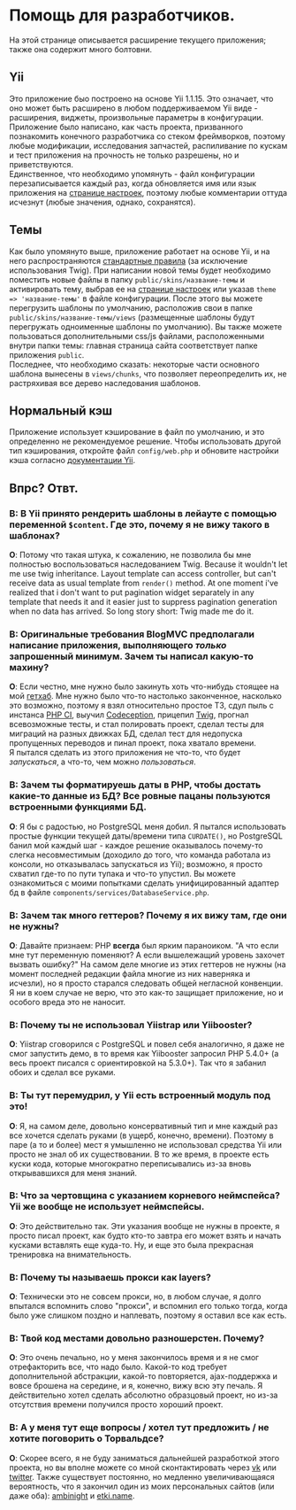 # Помощь для разработчиков.

На этой странице описывается расширение текущего приложения; также она содержит
много болтовни.

## Yii

Это приложение быо построено на основе Yii 1.1.15. Это означает, что оно может
быть расширено в любом поддерживаемом Yii виде - расширения, виджеты,
произвольные параметры в конфигурации.  
Приложение было написано, как часть проекта, призванного познакомить конечного
разработчика со стеком фреймворков, поэтому любые модификации, исследования
запчастей, распиливание по кускам и тест приложения на прочность не только
разрешены, но и приветствуются.  
Единственное, что необходимо упомянуть - файл конфигурации перезаписывается
каждый раз, когда обновляется имя или язык приложения на 
[странице настроек](/admin/options), поэтому любые комментарии оттуда исчезнут
(любые значения, однако, сохранятся).

## Темы

Как было упомянуто выше, приложение работает на основе Yii, и на него
распространяются
[стандартные правила](http://www.yiiframework.com/doc/guide/1.1/en/topics.theming)
(за исключение использования Twig). При написании новой темы будет необходимо
поместить новые файлы в папку `public/skins/название-темы` и активировать
тему, выбрав ее на [странице настроек](/admin/options) или указав
`theme => 'название-темы'` в файле конфигурации. После этого вы можете
перегрузить шаблоны по умолчанию, расположив свои в папке
`public/skins/название-темы/views` (размещенные шаблоны будут перегружать
одноименные шаблоны по умолчанию). Вы также можете пользоваться дополнительными
css/js файлами, расположенными внутри папки темы: главная страница сайта
соответствует папке приложения `public`.  
Последнее, что необходимо сказать: некоторые части основного шаблона вынесены в
`views/chunks`, что позволяет переопределить их, не растряхивая все дерево
наследования шаблонов.

## Нормальный кэш

Приложение использует кэширование в файл по умолчанию, и это определенно не
рекомендуемое решение. Чтобы использовать другой тип кэширования, откройте файл
`config/web.php` и обновите настройки кэша согласно
[документации Yii](http://yiiframework.ru/doc/guide/ru/caching.overview).

## Впрс? Отвт.

### В: В Yii принято рендерить шаблоны в лейауте с помощью переменной `$content`. Где это, почему я не вижу такого в шаблонах?

**О**: Потому что такая штука, к сожалению, не позволила бы мне полностью
воспользоваться наследованием Twig. Because it wouldn't let me use twig inheritance. Layout template can
access controller, but can't receive data as usual template from `render()`
method. At one moment i've realized that i don't want to put pagination widget
separately in any template that needs it and it easier just to suppress
pagination generation when no data has arrived. So long story short: Twig made
me do it.

### В: Оригинальные требования BlogMVC предполагали написание приложения, выполняющего *только* запрошенный минимум. Зачем ты написал какую-то махину?

**О**: Если честно, мне нужно было закинуть хоть что-нибудь стоящее на мой
[гетхаб](https://github.com/etki). Мне нужно было что-то настолько законченное,
насколько это возможно, поэтому я взял относительно простое ТЗ, сдул пыль с
инстанса [PHP CI](https://github.com/Block8/PHPCI), выучил 
[Codeception](https://github.com/Codeception/Codeception), прицепил
[Twig](https://github.com/fabpot/Twig), прогнал всевозможные тесты, и стал
полировать проект, сделал тесты для миграций на разных движках БД, сделал тест
для недопуска пропущенных переводов и пинал проект, пока хватало времени.  
Я пытался сделать из этого приложения не что-то, что будет *запускаться*, а
что-то, чем можно *пользоваться*.

### В: Зачем ты форматируешь даты в PHP, чтобы достать какие-то данные из БД? Все ровные пацаны пользуются встроенными функциями БД.

**О**: Я бы с радостью, но PostgreSQL меня добил. Я пытался использовать простые
функции текущей даты/времени типа `CURDATE()`, но PostgreSQL банил мой каждый
шаг - каждое решение оказывалось почему-то слегка несовместимым (доходило до
того, что команда работала из консоли, но отказывалась запускаться из Yii);
возможно, я просто схватил где-то по пути тупака и что-то упустил. Вы можете
ознакомиться с моими попытками сделать унифицированный адаптер бд в файле
`components/services/DatabaseService.php`.

### В: Зачем так много геттеров? Почему я их вижу там, где они не нужны?

**О**: Давайте признаем: PHP **всегда** был ярким параноиком. "А что если мне
тут переменную поменяют? А если вышележащий уровень захочет вызвать ошибку?" На
самом деле многие из этих геттеров не нужны (на момент последней редакции файла
многие из них наверняка и исчезли), но я просто старался следовать общей
негласной конвенции. Я ни в коем случае не верю, что это как-то защищает
приложение, но и особого вреда это не наносит.

### В: Почему ты не использовал Yiistrap или Yiibooster?

**О**: Yiistrap сговорился с PostgreSQL и повел себя аналогично, я даже не смог
запустить демо, в то время как Yiibooster запросил PHP 5.4.0+ (а весь проект
писался с ориентировкой на 5.3.0+). Так что я забанил обоих и сделал все руками.

### В: Ты тут перемудрил, у Yii есть встроенный модуль под это!

**О**: Я, на самом деле, довольно консервативный тип и мне каждый раз все
хочется сделать руками (в ущерб, конечно, времени). Поэтому в паре (а то и
более) мест я умышленно не использовал средства Yii или просто не знал об их
существовании. В то же время, в проекте есть куски кода, которые многократно
переписывались из-за вновь открывавшихся для меня знаний.

### В: Что за чертовщина с указанием корневого неймспейса? Yii же вообще не использует неймспейсы.

**О**: Это действительно так. Эти указания вообще не нужны в проекте, я просто
писал проект, как будто кто-то завтра его может взять и начать кусками вставлять
еще куда-то. Ну, и еще это была прекрасная тренировка на внимательность.

### В: Почему ты называешь прокси как layers?

**О**: Технически это не совсем прокси, но, в любом случае, я долго впытался
вспомнить слово "прокси", и вспомнил его только тогда, когда было уже слишком
поздно и наплевать, поэтому я оставил все как есть.

### В: Твой код местами довольно разношерстен. Почему?

**О**: Это очень печально, но у меня закончилось время и я не смог отрефакторить
все, что надо было. Какой-то код требует дополнительной абстракции, какой-то
повторяется, ajax-поддержка и вовсе брошена на середине, и я, конечно, вижу всю
эту печаль. Я действительно хотел сделать абсолютно образцовый проект, но из-за
отсутствия времени получился просто хороший проект.

### В: А у меня тут еще вопросы / хотел тут предложить / не хотите поговорить о Торвальдсе?

**О**: Скорее всего, я не буду заниматься дальнейшей разработкой этого проекта,
но вы вполне можете со мной сконтактировать через [vk](http://vk.com/fikey)
или [twitter](https://twitter.com/flickpicker). Также существует постоянно, но
медленно увеличивающаяся вероятность, что я закончил один из моих персональных
сайтов (или даже оба): [ambinight](http://ambinight.com) и
[etki.name](http://etki.name).